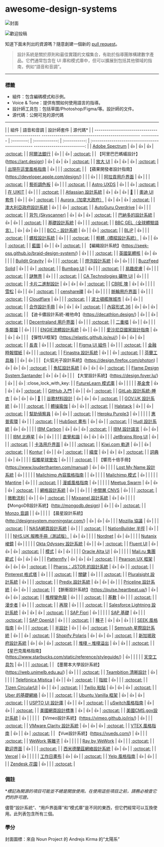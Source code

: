 # awesome-design-systems

![封面](/cover.png)

![歡迎投稿](https://img.shields.io/badge/Contributions-welcome-blue.svg)

知道下面未列出的資源嗎？隨意創建一個新的 [pull request](https://github.com/alexpate/awesome-design-systems/pulls)。

> 設計系統是關於原則和最佳實踐的文檔集合，有助於指導團隊構建數字產品。它們通常包含在 UI 庫和模式庫中，但可以擴展到包括其他領域的指南，例如“語音和音調”。

---

### 標籤

- 組件：包含編碼模式和示例。
- Voice & Tone：提供有關如何使用語言的指導。
- 設計師工具包：包括草圖/Photoshop/Figma/等。設計師的文件。
- 源代碼：公開可見的源代碼

---

| | 組件 | 語音和音調 | 設計師套件 | 源代碼\* |
| -------------------------------------------------- -------------------------------------------------- ---------- | :--------: | :------------: | :-----------: | :------------------------------------------------ --------------------------: |
| [Adobe Spectrum](https://spectrum.adobe.com) | 👍 | 👍 | 👍 | [:octocat:](https://github.com/adobe/react-spectrum) |
| [阿爾法銀行](https://design.alfabank.ru) | 👍 | | 👍 | [:octocat:](https://github.com/alfa-laboratory/arui-feather) |
| 【阿里巴巴螞蟻設計】(https://ant.design) | 👍 | 👍 | 👍 | [:octocat:](https://github.com/ant-design/ant-design/) |
| [放大 UI](https://ui.docs.amplify.aws/) | 👍 | 👍 | 👍 | [:octocat:](https://github.com/aws-amplify/amplify-ui/) |
| [出現在這里風格指南](https://bloom.appearhere.co.uk/) | 👍 | | | [:octocat:](https://github.com/appearhere/bloom) |
| 【蘋果開發者設計指南】(https://developer.apple.com/design/) | | | 👍 | |
| [阿拉貢用戶界面](https://ui.aragon.org/) | 👍 | | | [:octocat:](https://github.com/aragon/ui) |
| [藝術調色板](https://palette.artsy.net/) | 👍 | | | [:octocat:](https://github.com/artsy/palette) |
| [Astro UXDS](https://astrouxds.com/) | 👍 | | 👍 | [:octocat:](https://github.com/RocketCommunicationsInc/astro-components) |
| [在 UIKIT](https://at-ui.github.io/at-ui/#/en) | 👍 | | | [:octocat:](https://github.com/at-ui/at-ui) |
| [Atlassian 設計系統](https://atlassian.design) | 👍 | 👍 | 👍 | [:space_invader:](https://bitbucket.org/atlassian/atlassian-frontend-mirror/) |
| [奧迪 UI 套件](https://www.audi.com/ci/en/guides/user-interface/introduction.html) | 👍 | | 👍 | [:octocat:](https://github.com/audi/audi-ui) |
| [Aurora（加拿大政府）](https://design.gccollab.ca/) | 👍 | 👍 | 👍 | [:octocat:](https://github.com/gctools-outilsgc/design-system) |
| [澳大利亞政府設計系統](https://designsystem.gov.au/) | 👍 | | 👍 | [:octocat:](https://github.com/govau/design-system-components/) |
| [AutoGuru Overdrive](http://overdrive.autoguru.io/) | 👍 | | | [:octocat:](https://github.com/autoguru-au/overdrive) |
| [背包 (Skyscanner)](https://skyscanner.design/) | 👍 | 👍 | 👍 | [:octocat:](https://github.com/skyscanner/backpack) |
| [巴納多的設計系統](https://design-system.barnardos.org.uk) | 👍 | 👍 | | [:octocat:](https://github.com/barnardos/design-system) |
| [基礎設計系統](https://basis.now.sh) | 👍 | | | [:octocat:](https://github.com/moroshko/basis) |
| [BBC GEL（全球體驗語言）](https://www.bbc.co.uk/gel) | 👍 | 👍 | 👍 | |
| [BCC - 設計系統](https://designsystem.bccfilkom.net/) | 👍 | | 👍 | [:octocat:](https://github.com/bccfilkom/designsystem) |
| [BLiP](https://design.blip.ai/) | 👍 | | | [:octocat:](https://github.com/takenet/blip-toolkit) |
| [螺栓設計系統](https://boltdesignsystem.com/) | 👍 | | | [:octocat:](https://github.com/boltdesignsystem/bolt) |
| [粗體（橋樑設計系統）](https://bold.bridge.ufsc.br/) | 👍 | | 👍 | [:octocat:](https://github.com/laboratoriobridge/bold) |
| [藍圖](https://blueprintjs.com/) | 👍 | | 👍 | [:octocat:](https://github.com/palantir/blueprint) |
| 【編織設計系統】(https://seek-oss.github.io/braid-design-system/) | 👍 | | | [:octocat:](https://github.com/seek-oss/braid-design-system) |
| [英國氣體核](https://britishgas.design/) | 👍 | 👍 | | |
| [Buildit Gravity](http://style.buildit.digital/) | 👍 | | | [:octocat:](https://github.com/buildit/gravity-ui-web) |
| [燈泡設計系統](https://design.bulb.co.uk/) | 👍 | 👍 | | |
| [BuzzFeed Solid](https://solid.buzzfeed.com/) | 👍 | | 👍 | [:octocat:](https://github.com/buzzfeed/solid) |
| [Bumbag UI](https://bumbag.style/) | 👍 | | | [:octocat:](https://github.com/bumbag/bumbag-ui) |
| [易趣皮膚](https://ebay.github.io/skin/) | 👍 | | | [:octocat:](https://github.com/eBay/skin) |
| [謎無界](https://boundless.js.org/) | 👍 | | | [:octocat:](https://github.com/enigma-io/boundless) |
| [CA Technologies 礦物 UI](https://mineral-ui.netlify.app/) | 👍 | | | [:octocat:](https://github.com/mineral-ui/mineral-ui) |
| [卡片二進制設計](https://github.com/opensource-cards/binary-ui) | 👍 | 👍 | 👍 | [:octocat:](https://github.com/opensource-cards/binary-ui) |
| [CBRE 塊](https://blocks.cbrebuild.com/) | 👍 | 👍 | | |
| [雪松](https://rei.github.io/rei-cedar-docs/) | 👍 | | 👍 | [:octocat:](https://github.com/rei/rei-cedar) |
| [censhare禪](https://design.censhare.com/) | 👍 | 👍 | | |
| [脈輪用戶界面](https://chakra-ui.com/) | 👍 | | | [:octocat:](https://github.com/chakra-ui/chakra-ui) |
| [Cloudflare](https://cloudflare.github.io/cf-ui/) | 👍 | | | [:octocat:](https://github.com/cloudflare/cf-ui) |
| [波士頓艦隊城市](https://patterns.boston.gov/) | 👍 | 👍 | | [:octocat:](https://github.com/CityOfBoston/digital) |
| [合作設計手冊](https://coop-design-manual.herokuapp.com/) | 👍 | 👍 | 👍 | [:octocat:](https://github.com/coopdigital/design-system) |
| [內容形式 36](https://f36.contentful.com/) | 👍 | 👍 | 👍 | [:octocat:](https://github.com/contentful/forma-36) |
| 【迪卡儂設計系統-維他命】(https://decathlon.design/) | 👍 | | 👍 | [:octocat:](https://github.com/decathlon/vitamin-web) |
| [Decentraland 用戶界面](https://ui.decentraland.org/) | 👍 | | | [:octocat:](https://github.com/decentraland/ui) |
| [二重唱](https://www.duetds.com) | 👍 | | 👍 | |
| [多鄰國](https://design.duolingo.com/) | | 👍 | | |
| [ENGIE流體設計系統](https://www.engie.design) | 👍 | | 👍 | |
| [愛沙尼亞國家設計指南](https://brand.estonia.ee) | 👍 | 👍 | 👍 | |
| 【彈性UI框架】(https://elastic.github.io/eui/) | 👍 | 👍 | 👍 | [:octocat:](https://github.com/elastic/eui) |
| [長青](https://evergreen.surge.sh) | 👍 | | | [:octocat:](https://github.com/segmentio/evergreen) |
| [Figma UI 組件](https://figma-ui.lessmess.dev/) | 👍 | | | [:octocat:](https://github.com/lessmess-dev/figma-ui-components) |
| [金融時報摺紙](https://origami.ft.com/) | 👍 | | | [:octocat:](https://github.com/Financial-Times/origami) |
| [Finastra 設計系統](https://design.fusionfabric.cloud/) | 👍 | | 👍 | [:octocat:](https://github.com/fusionfabric/finastra-design-system) |
| [芬蘭工具箱](https://toolbox.finland.fi/) | | 👍 | 👍 | |
| 【火狐光子設計系統】(https://design.firefox.com/photon) | 👍 | 👍 | 👍 | [:octocat:](https://github.com/FirefoxUX/photon) |
| [魚缸設計系統](https://fishtank.bna.com/) | 👍 | 👍 | 👍 | [:octocat:](https://github.com/bloombergindustry/fishtank-vue) |
| [Flame Design System Santander](https://bancosantander.invisionapp.com/dsm/santander-group/flame-ds-santander) | 👍 | 👍 | 👍 | |
| 【大堂設計系統】(https://design.foyer.lu/) | 👍 | | 👍 | :close_lock_with_key: |
| [FutureLearn 模式庫](https://www.futurelearn.com/pattern-library) | 👍 | | | |
| [基金會](https://get.foundation/) | 👍 | 👍 | 👍 | [:octocat:](https://github.com/foundation/foundation-sites) |
| [GitHub 入門](https://primer.style/) | 👍 | | 👍 | [:octocat:](https://github.com/primer/) |
| [GitLab 設計系統-睡衣](https://design.gitlab.com/) | 👍 | 👍 | 👍 | [:fox_face:](https://gitlab.com/gitlab-org/design.gitlab.com) |
| [谷歌材料設計](https://material.io/guidelines/#introduction-goals) | 👍 | 👍 | 👍 | [:octocat:](https://github.com/material-components/material-components) |
| [GOV.UK 設計系統](https://www.gov.uk/design-system) | 👍 | | | [:octocat:](https://github.com/alphagov/govuk-design-system) |
| [體操瑜伽](https://gympass.github.io/yoga/) | 👍 | 👍 | | [:octocat:](https://github.com/gympass/yoga) |
| [Halstack](https://developer.dxc.com/design/guidelines/principles/overview) | 👍 | | 👍 | [:octocat:](https://github.com/dxc-technology/halstack-style-guide) |
| [幫助偵察員](https://style.helpscout.com/) | 👍 | 👍 | | [:octocat:](https://github.com/helpscout/seed-framework) |
| [Heroku Purple3](https://design.herokai.com/) | 👍 | | | |
| [惠普索環](https://grommet.github.io) | 👍 | | | [:octocat:](https://github.com/grommet/grommet) |
| [HubSpot 畫布](https://canvas.hubspot.com/) | 👍 | 👍 | | [:octocat:](https://github.com/HubSpot/canvas) |
| [Hudl 設計系統](https://uniform.hudl.com/) | 👍 | 👍 | | |
| [IBM Carbon](https://www.carbondesignsystem.com/) | 👍 | 👍 | 👍 | [:octocat:](https://github.com/ibm/carbon-components) |
| [IBM 設計語言](https://www.ibm.com/design/language/) | 👍 | 👍 | | |
| [IBM 北極星](https://www.ibm.com/standards/web/) | 👍 | 👍 | | |
| [直覺和諧](https://designsystem.quickbooks.com/) | 👍 | 👍 | 👍 | |
| [JetBrains Ring UI](https://jetbrains.github.io/ring-ui) | 👍 | | | [:octocat:](https://github.com/JetBrains/ring-ui) |
| [卡洛用戶界面](https://kalo.design) | 👍 | | | [:octocat:](https://github.com/kalohq/ui) |
| [Kiwi.com 軌道](https://orbit.kiwi) | 👍 | | 👍 | [:octocat:](https://github.com/kiwicom/orbit-components/) |
| [Kontur](https://guides.kontur.ru/) | 👍 | | 👍 | [:octocat:](https://github.com/skbkontur/retail-ui/) |
| [緯度](https://www.flexport.com/design) | 👍 | 👍 | 👍 | [:octocat:](https://github.com/flexport/latitude/) |
| [詞典](https://lexicondesign.io/) | 👍 | 👍 | | |
| [孤獨星球里佐](https://rizzo.lonelyplanet.com/) | 👍 | | | [:octocat:](https://github.com/lonelyplanet/rizzo) |
| 【響亮十倍手冊】(https://www.louderthanten.com/manual) | 👍 | 👍 | | |
| [Lost My Name 設計系統](http://design-system.lostmy.name/) | 👍 | | | |
| [Mailchimp 內容風格指南](https://styleguide.mailchimp.com/) | | 👍 | | |
| [Mailchimp 模式](https://ux.mailchimp.com/patterns) | 👍 | | | |
| [Mantine](https://mantine.dev/) | 👍 | | | [:octocat:](https://github.com/mantinedev/mantine) |
| [漫威風格指南](https://marvelapp.com/styleguide) | 👍 | | | |
| [Meetup Swarm](https://meetup.github.io/swarm-design-system/) | 👍 | 👍 | 👍 | [:octocat:](https://github.com/meetup/swarm-design-system/) |
| [網格設計系統](https://www.meshdesignsystem.com/) | 👍 | | 👍 | |
| [中間層 CNVS](https://mesosphere.github.io/cnvs/) | 👍 | | | [:octocat:](https://github.com/mesosphere/cnvs/) |
| [微軟流利](https://www.microsoft.com/design/fluent/) | 👍 | | 👍 | [:octocat:](https://github.com/microsoft/fluentui) |
| [Mixpanel 設計系統](https://design.mixpanel.com) | 👍 | 👍 | | |
| 【MongoDB設計系統】(http://mongodb.design) | 👍 | | 👍 | [:octocat:](https://github.com/mongodb/design) |
| [Monzo 音調](https://monzo.com/tone-of-voice/) | | 👍 | | |
| 【晨星設計系統】(http://designsystem.morningstar.com/) | 👍 | 👍 | 👍 | |
| [Mozilla 協議](https://protocol.mozilla.org/) | 👍 | | | [:octocat:](https://github.com/mozilla/protocol) |
| [NASA網頁設計系統](https://nasa.github.io/nasawds-site/) | 👍 | | | [:octocat:](https://github.com/nasa/nasawds) |
| [NationBuilder 半徑](https://www.nationbuilder.design/) | 👍 | | | |
| [NHS.UK 服務手冊（測試版）](https://beta.nhs.uk/service-manual/) | 👍 | 👍 | | |
| [Nordnet](https://brand.nordnet.se/) | 👍 | 👍 | | |
| [Nutanix 棱鏡](https://nutanix.design/) | 👍 | | | |
| [Okta Odyssey 設計系統](https://odyssey.okta.design) | 👍 | | 👍 | [:octocat:](https://github.com/okta/odyssey) |
| [Fluent UI](https://developer.microsoft.com/en-us/fluentui#/) | 👍 | 👍 | 👍 | [:octocat:](https://github.com/microsoft/fluentui) |
| [模式](https://ux.opower.com/opattern) | 👍 | 👍 | | |
| [Oracle Alta UI](https://www.oracle.com/webfolder/ux/middleware/alta/index.html) | 👍 | | | |
| [Mail.ru 集團範式](https://design.mail.ru/) | 👍 | 👍 | 👍 | |
| [Patternfly](https://www.patternfly.org/v4/) | 👍 | 👍 | 👍 | [:octocat:](https://github.com/patternfly) |
| [Pearson UX 框架](https://uxframework.pearson.com/) | 👍 | 👍 | 👍 | [:octocat:](https://github.com/Pearson-Higher-Ed/design) |
| [Pharos：JSTOR 的設計系統](https://pharos.jstor.org) | 👍 | 👍 | | [:octocat:](https://github.com/ithaka/pharos) |
| [Pinterest 格式塔](https://pinterest.github.io/gestalt/#/) | 👍 | | | [:octocat:](https://github.com/pinterest/gestalt) |
| [關鍵](https://styleguide.pivotal.io/) | 👍 | | | [:octocat:](https://github.com/pivotal-cf/pivotal-ui) |
| [Pluralsight 設計系統](https://design-system.pluralsight.com/) | 👍 | | | [:octocat:](https://github.com/pluralsight/design-system) |
| [Predix 設計系統](https://www.predix-ui.com/) | 👍 | 👍 | 👍 | |
| [Priceline 設計系統](https://priceline.github.io/design-system/) | 👍 | 👍 | | [:octocat:](https://github.com/priceline/design-system) |
| 【脈衝設計系統】(https://pulse.heartbeat.ua/) | 👍 | 👍 | 👍 | [:octocat:](https://github.com/heartbeatua/Pulse-Boilerplate) |
| [推桿變色龍](https://pusher.github.io/chameleon/) | 👍 | | | [:octocat:](https://github.com/pusher/chameleon) |
| [基數](https://radix.modulz.app/docs/getting-started/) | 👍 | | | [:octocat:](https://github.com/modulz/radix) |
| [漫步者](https://rambler-digital-solutions.github.io/rambler-ui/) | 👍 | | | [:octocat:](https://github.com/rambler-digital-solutions/rambler-ui) |
| [再現](https://balena-io-modules.github.io/rendition/) | 👍 | | | [:octocat:](https://github.com/balena-io-modules/rendition/) |
| [Salesforce Lightning 設計系統](https://www.lightningdesignsystem.com) | 👍 | 👍 | 👍 | [:octocat:](https://github.com/salesforce-ux/design-system) |
| [SAP Fiori](https://experience.sap.com/fiori-design/) | 👍 | | | |
| [SAP 基礎](https://github.com/SAP/fundamental) | 👍 | | | [:octocat:](https://github.com/SAP/fundamental) |
| [SAP OpenUI](https://github.com/SAP/openui5) | 👍 | | | [:octocat:](https://github.com/SAP/openui5) |
| [種子](https://sproutsocial.com/seeds) | 👍 | 👍 | 👍 | |
| [SEEK 風格指南](https://seek-oss.github.io/seek-style-guide/) | 👍 | | | [:octocat:](https://github.com/seek-oss/seek-style-guide) |
| [半設計](https://semi.design/en-US) | 👍 | | 👍 | [:octocat:](https://github.com/DouyinFE/semi-design) |
| [Semrush 星際設計系統](https://i.semrush.com/) | 👍 | | 👍 | [:octocat:](https://github.com/semrush/intergalactic) |
| [Shopify Polaris](https://polaris.shopify.com) | 👍 | 👍 | 👍 | [:octocat:](https://github.com/Shopify/polaris) |
| [新加坡政府設計系統](https://www.designsystem.tech.gov.sg/) | 👍 | 👍 | 👍 | [:octocat:](https://github.com/govtechsg/sgds) |
| [堆棧 – 堆棧溢出](https://stackoverflow.design/) | 👍 | 👍 | | [:octocat:](https://github.com/StackExchange/Stacks) |
| 【星巴克風格指南】(https://www.starbucks.com/static/reference/styleguide/) | 👍 | | | |
| [天空工具包](https://www.sky.com/toolkit) | 👍 | | | [:octocat:](https://github.com/sky-uk/toolkit) |
| 【墨爾本大學設計系統】(https://web.unimelb.edu.au/) | 👍 | | | [:octocat:](https://github.com/unimelb/unimelb-design-system) |
| [Teambition 清晰設計](https://design.teambition.com/) | 👍 | | | |
| [Telefónica Mística](https://brandfactory.telefonica.com/mistica) | 👍 | | 👍 | [:octocat:](https://github.com/Telefonica/mistica) |
| [指紋](https://thumbprint.design/) | 👍 | | | [:octocat:](https://github.com/thumbtack/thumbprint) |
| [Tizen CircularUI](https://developer.samsung.com/one-ui-watch-tizen) | 👍 | | 👍 | [:octocat:](https://github.com/Samsung/Tizen.CircularUI) |
| [Twilio 粘貼](https://paste.twilio.design/) | 👍 | 👍 | 👍 | [:octocat:](https://github.com/twilio-labs/paste) |
| [Uber 的基礎網絡](https://baseweb.design/) | 👍 | | | [:octocat:](https://github.com/uber-web/baseui) |
| [Ubuntu Vanilla 框架](https://vanillaframework.io/) | 👍 | 👍 | 👍 | [:octocat:](https://github.com/canonical-web-and-design/vanilla-framework) |
| [USPTO UI 設計庫](https://uspto.github.io/designpatterns/index.html) | 👍 | | 👍 | [:octocat:](https://github.com/uspto/designpatterns) |
| [uSwitch風格指南](https://ustyle.guide/) | 👍 | 👍 | | [:octocat:](https://github.com/uswitch/ustyle) |
| [美國網頁設計標準](https://designsystem.digital.gov/) | 👍 | 👍 | 👍 | [:octocat:](https://github.com/uswds/uswds) |
| [美國CMS.gov設計系統](https://design.cms.gov/) | 👍 | | | |
| 【Vimeo設計系統】(https://vimeo.github.io/iris/) | 👍 | | | [:octocat:](https://github.com/vimeo/iris) |
| [VMware Clarity 設計系統](https://clarity.design/) | 👍 | 👍 | 👍 | [:octocat:](https://github.com/vmware/clarity) |
| [VTEX 風格指南](https://styleguide.vtex.com/) | 👍 | | 👍 | [:octocat:](https://github.com/vtex/styleguide) |
| 【Vue設計系統】(https://vueds.com/) | 👍 | | | [:octocat:](https://github.com/viljamis/vue-design-system) |
| [WeWork 等離子](http://plasma.guide) | 👍 | | | |
| [Ray by WeWork](https://ray.wework.com) | 👍 | | | [:octocat:](https://github.com/wework/ray) |
| [歡迎界面](http://www.welcome-ui.com/) | 👍 | | | [:octocat:](https://github.com/WTTJ/welcome-ui) |
| [西米德蘭茲網絡設計系統](https://designsystem.wmnetwork.co.uk/) | 👍 | 👍 | | [:octocat:](https://github.com/wmcadigital/wmn-design-system) |
| [Vercel](https://vercel.com/design) | 👍 | | | |
| [工作日畫布](https://design.workday.com/) | 👍 | 👍 | | [:octocat:](https://github.com/Workday/canvas-kit) |
| [Yelp 風格指南](https://www.yelp.com/styleguide) | 👍 | 👍 | | |
| [Zendesk 花園](https://garden.zendesk.com/) | 👍 | | | [:octocat:](https://github.com/zendeskgarden) |

### 備註

\*_標記為開源的項目可能並不總是開放使用。在使用這些項目之前，請務必檢查它們的許可證。_

儘管“設計系統”、“用戶界面庫”和“模式庫”是不同的東西，但它們經常可以互換使用。此列表包含所有三個。

### 學分

封面圖標：來自 Noun Project 的 Andrejs Kirma 的“太陽系”